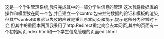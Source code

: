 这是一个学生管理系统,我只完成其中的一部分学生信息的管理
这次我将数据库的操作和模型放在同一个包,并且建立一个control包来控制数据的验证和模板的渲染,但其中control如果验证失败的应该是重回原本网页和提示,提示这部分内容暂时不会,但其中的重回本网页我采用了http.Redirect重定向会去本网页,其中的页面有一个初始网页index.html和一个学生信息管理的页面edit.html
